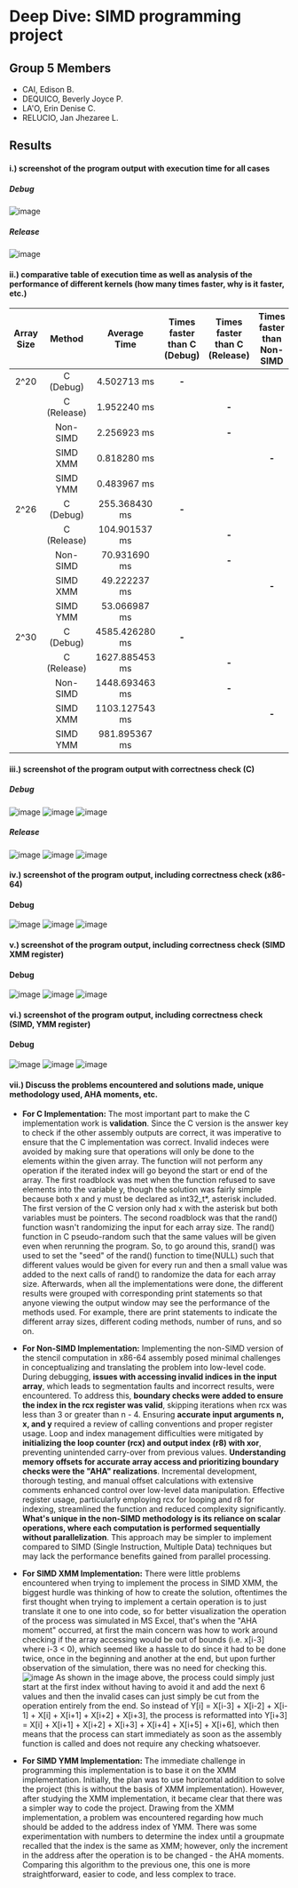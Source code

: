 # Deep Dive: SIMD programming project
## Group 5 Members
- CAI, Edison B.
- DEQUICO, Beverly Joyce P.
- LA'O, Erin Denise C.
- RELUCIO, Jan Jhezaree L.

## Results
#### i.) screenshot of the program output with execution time for all cases

##### Debug
![image](https://github.com/XSverdar/Group5_SIMD/assets/57384457/1a992e49-c64a-4133-a8c5-3d034bb3da98)
##### Release
![image](https://github.com/XSverdar/Group5_SIMD/assets/57384457/0f3a27ad-5e56-4c1e-9680-7a59fb0ae5a4)


#### ii.) comparative table of execution time as well as analysis of the performance of different kernels (how many times faster, why is it faster, etc.)
| Array Size    | Method        | Average Time | Times faster than C (Debug) | Times faster than C (Release) | Times faster than Non-SIMD | Times faster than SIMD XMM | Times faster than SIMD YMM |
|     :---:     | :---:         | :---:        | :---:               | :---:                      | :---:                      | :---:                      |  :---:                      |
| 2^20          | C (Debug)             | 4.502713 ms  | **-**                   |                            |                            |                            |
|               | C (Release)             | 1.952240 ms  |                    | **-**                          |                            |                            |
|               | Non-SIMD      | 2.256923 ms  |                     | **-**                          |                            |                            |
|               | SIMD XMM      | 0.818280  ms  |                     |                            | **-**                          |                            |
|               | SIMD YMM      | 0.483967 ms  |                     |                            |                            | **-**                          |
| 2^26          | C (Debug)             | 255.368430 ms  | **-**                   |                            |                            |                            |
|               | C (Release)             | 104.901537 ms  |                    | **-**                          |                            |                            |
|               | Non-SIMD      | 70.931690 ms |                     | **-**                          |                            |                            |
|               | SIMD XMM      | 49.222237 ms  |                     |                            | **-**                          |                            |
|               | SIMD YMM      | 53.066987 ms |                     |                            |                            | **-**                          |
| 2^30          | C (Debug)             | 4585.426280 ms | **-**                   |                            |                            |                            |
|               | C (Release)             | 1627.885453 ms |                    | **-**                          |                            |                            |
|               | Non-SIMD      | 1448.693463 ms |                     | **-**                          |                            |                            |
|               | SIMD XMM      | 1103.127543 ms |                     |                            | **-**                          |                            |
|               | SIMD YMM      | 981.895367 ms |                     |                            |                            | **-**                          |


#### iii.) screenshot of the program output with correctness check (C)

##### Debug
![image](https://github.com/XSverdar/Group5_SIMD/assets/57384457/7736148a-ce10-4d71-a7e8-faca9ccdf9b1)
![image](https://github.com/XSverdar/Group5_SIMD/assets/57384457/a2e7ee30-2ed5-4c53-99a4-e3ecd4c5d311)
![image](https://github.com/XSverdar/Group5_SIMD/assets/57384457/49a79599-a3c7-4e49-921e-768a858525eb)

##### Release
![image](https://github.com/XSverdar/Group5_SIMD/assets/57384457/a12315bc-2516-468a-a521-1078a015af35)
![image](https://github.com/XSverdar/Group5_SIMD/assets/57384457/f6c6066a-9959-401a-b5aa-8433685565e1)
![image](https://github.com/XSverdar/Group5_SIMD/assets/57384457/70261c9b-6af1-4e0d-a268-6346c1fb4267)

#### iv.) screenshot of the program output, including correctness check (x86-64)

#### Debug
![image](https://github.com/XSverdar/Group5_SIMD/assets/57384457/9adca635-674e-4480-97e0-42623f57a0a1)
![image](https://github.com/XSverdar/Group5_SIMD/assets/57384457/f9823972-0ed8-4aa7-9f4b-e6436a1dd779)
![image](https://github.com/XSverdar/Group5_SIMD/assets/57384457/35101521-280f-4dbc-b0fa-1d5037de18db)

#### v.) screenshot of the program output, including correctness check (SIMD XMM register)

#### Debug
![image](https://github.com/XSverdar/Group5_SIMD/assets/57384457/6ad9ad9a-b631-4948-848b-6a8b5899154f)
![image](https://github.com/XSverdar/Group5_SIMD/assets/57384457/c1c934de-7921-4788-8311-d32e4cfde027)
![image](https://github.com/XSverdar/Group5_SIMD/assets/57384457/c3050a99-b6aa-47e7-87d9-915dea51a177)

#### vi.) screenshot of the program output, including correctness check (SIMD, YMM register)

#### Debug
![image](https://github.com/XSverdar/Group5_SIMD/assets/57384457/d1a65d79-0085-497a-868e-9125307cde1f)
![image](https://github.com/XSverdar/Group5_SIMD/assets/57384457/14534fba-09e1-447e-a67e-57a49c5b55aa)
![image](https://github.com/XSverdar/Group5_SIMD/assets/57384457/c177fce2-2222-4f8a-8a78-07eb9334dc85)

#### vii.) Discuss the problems encountered and solutions made, unique methodology used, AHA moments, etc.
- **For C Implementation:** The most important part to make the C implementation work is **validation**. Since the C version is the answer key to check if the other assembly outputs are correct, it was imperative to ensure that the C implementation was correct. Invalid indeces were avoided by making sure that operations will only be done to the elements within the given array. The function will not perform any operation if the iterated index will go beyond the start or end of the array. The first roadblock was met when the function refused to save elements into the variable y, though the solution was fairly simple because both x and y must be declared as int32_t*, asterisk included. The first version of the C version only had x with the asterisk but both variables must be pointers. The second roadblock was that the rand() function wasn't randomizing the input for each array size. The rand() function in C pseudo-random such that the same values will be given even when rerunning the program. So, to go around this, srand() was used to set the "seed" of the rand() function to time(NULL) such that different values would be given for every run and then a small value was added to the next calls of rand() to randomize the data for each array size. Afterwards, when all the implementations were done, the different results were grouped with corresponding print statements so that anyone viewing the output window may see the performance of the methods used. For example, there are print statements to indicate the different array sizes, different coding methods, number of runs, and so on.

- **For Non-SIMD Implementation:** Implementing the non-SIMD version of the stencil computation in x86-64 assembly posed minimal challenges in conceptualizing and translating the problem into low-level code. During debugging, **issues with accessing invalid indices in the input array**, which leads to segmentation faults and incorrect results, were encountered. To address this, **boundary checks were added to ensure the index in the rcx register was valid**, skipping iterations when rcx was less than 3 or greater than n - 4. Ensuring **accurate input arguments n, x, and y** required a review of calling conventions and proper register usage. Loop and index management difficulties were mitigated by **initializing the loop counter (rcx) and output index (r8) with xor**, preventing unintended carry-over from previous values. **Understanding memory offsets for accurate array access and prioritizing boundary checks were the "AHA" realizations**. Incremental development, thorough testing, and manual offset calculations with extensive comments enhanced control over low-level data manipulation. Effective register usage, particularly employing rcx for looping and r8 for indexing, streamlined the function and reduced complexity significantly. **What's unique in the non-SIMD methodology is its reliance on scalar operations, where each computation is performed sequentially without parallelization**. This approach may be simpler to implement compared to SIMD (Single Instruction, Multiple Data) techniques but may lack the performance benefits gained from parallel processing.

- **For SIMD XMM Implementation:** There were little problems encountered when trying to implement the process in SIMD XMM, the biggest hurdle was thinking of how to create the solution, oftentimes the first thought when trying to implement a certain operation is to just translate it one to one into code, so for better visualization the operation of the process was simulated in MS Excel, that's when the "AHA moment" occurred, at first the main concern was how to work around checking if the array accessing would be out of bounds (i.e. x[i-3] where i-3 < 0), which seemed like a hassle to do since it had to be done twice, once in the beginning and another at the end, but upon further observation of the simulation, there was no need for checking this.
  ![image](https://github.com/XSverdar/Group5_SIMD/assets/108528279/88e9f633-2373-4af0-9dd8-e881fef6b053)
  As shown in the image above, the process could simply just start at the first index without having to avoid it and add the next 6 values and then the invalid cases can just simply be cut from the operation entirely from the end. So instead of Y[i] = X[i-3] + X[i-2] + X[i-1] + X[i] + X[i+1] + X[i+2] + X[i+3], the process is reformatted into Y[i+3] = X[i] + X[i+1] + X[i+2] + X[i+3] + X[i+4] + X[i+5] + X[i+6], which then means that the process can start immediately as soon as the assembly function is called and does not require any checking whatsoever.


- **For SIMD YMM Implementation:** The immediate challenge in programming this implementation is to base it on the XMM implementation. Initially, the plan was to use horizontal addition to solve the project (this is without the basis of XMM implementation). However, after studying the XMM implementation, it became clear that there was a simpler way to code the project. Drawing from the XMM implementation, a problem was encountered regarding how much should be added to the address index of YMM. There was some experimentation with numbers to determine the index until a groupmate recalled that the index is the same as XMM; however, only the increment in the address after the operation is to be changed - the AHA moments. Comparing this algorithm to the previous one, this one is more straightforward, easier to code, and less complex to trace.

